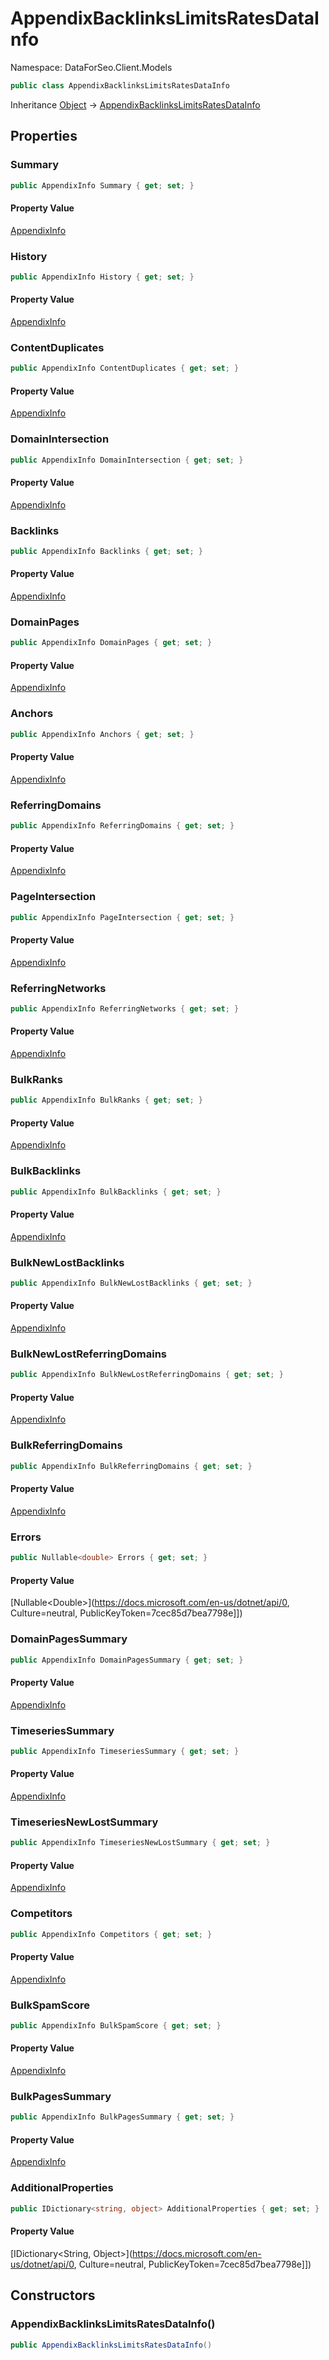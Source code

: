 # AppendixBacklinksLimitsRatesDataInfo

Namespace: DataForSeo.Client.Models

```csharp
public class AppendixBacklinksLimitsRatesDataInfo
```

Inheritance [Object](https://docs.microsoft.com/en-us/dotnet/api/Object) → [AppendixBacklinksLimitsRatesDataInfo](./AppendixBacklinksLimitsRatesDataInfo.md)

## Properties

### **Summary**

```csharp
public AppendixInfo Summary { get; set; }
```

#### Property Value

[AppendixInfo](./AppendixInfo.md)<br>

### **History**

```csharp
public AppendixInfo History { get; set; }
```

#### Property Value

[AppendixInfo](./AppendixInfo.md)<br>

### **ContentDuplicates**

```csharp
public AppendixInfo ContentDuplicates { get; set; }
```

#### Property Value

[AppendixInfo](./AppendixInfo.md)<br>

### **DomainIntersection**

```csharp
public AppendixInfo DomainIntersection { get; set; }
```

#### Property Value

[AppendixInfo](./AppendixInfo.md)<br>

### **Backlinks**

```csharp
public AppendixInfo Backlinks { get; set; }
```

#### Property Value

[AppendixInfo](./AppendixInfo.md)<br>

### **DomainPages**

```csharp
public AppendixInfo DomainPages { get; set; }
```

#### Property Value

[AppendixInfo](./AppendixInfo.md)<br>

### **Anchors**

```csharp
public AppendixInfo Anchors { get; set; }
```

#### Property Value

[AppendixInfo](./AppendixInfo.md)<br>

### **ReferringDomains**

```csharp
public AppendixInfo ReferringDomains { get; set; }
```

#### Property Value

[AppendixInfo](./AppendixInfo.md)<br>

### **PageIntersection**

```csharp
public AppendixInfo PageIntersection { get; set; }
```

#### Property Value

[AppendixInfo](./AppendixInfo.md)<br>

### **ReferringNetworks**

```csharp
public AppendixInfo ReferringNetworks { get; set; }
```

#### Property Value

[AppendixInfo](./AppendixInfo.md)<br>

### **BulkRanks**

```csharp
public AppendixInfo BulkRanks { get; set; }
```

#### Property Value

[AppendixInfo](./AppendixInfo.md)<br>

### **BulkBacklinks**

```csharp
public AppendixInfo BulkBacklinks { get; set; }
```

#### Property Value

[AppendixInfo](./AppendixInfo.md)<br>

### **BulkNewLostBacklinks**

```csharp
public AppendixInfo BulkNewLostBacklinks { get; set; }
```

#### Property Value

[AppendixInfo](./AppendixInfo.md)<br>

### **BulkNewLostReferringDomains**

```csharp
public AppendixInfo BulkNewLostReferringDomains { get; set; }
```

#### Property Value

[AppendixInfo](./AppendixInfo.md)<br>

### **BulkReferringDomains**

```csharp
public AppendixInfo BulkReferringDomains { get; set; }
```

#### Property Value

[AppendixInfo](./AppendixInfo.md)<br>

### **Errors**

```csharp
public Nullable<double> Errors { get; set; }
```

#### Property Value

[Nullable&lt;Double&gt;](https://docs.microsoft.com/en-us/dotnet/api/0, Culture=neutral, PublicKeyToken=7cec85d7bea7798e]])<br>

### **DomainPagesSummary**

```csharp
public AppendixInfo DomainPagesSummary { get; set; }
```

#### Property Value

[AppendixInfo](./AppendixInfo.md)<br>

### **TimeseriesSummary**

```csharp
public AppendixInfo TimeseriesSummary { get; set; }
```

#### Property Value

[AppendixInfo](./AppendixInfo.md)<br>

### **TimeseriesNewLostSummary**

```csharp
public AppendixInfo TimeseriesNewLostSummary { get; set; }
```

#### Property Value

[AppendixInfo](./AppendixInfo.md)<br>

### **Competitors**

```csharp
public AppendixInfo Competitors { get; set; }
```

#### Property Value

[AppendixInfo](./AppendixInfo.md)<br>

### **BulkSpamScore**

```csharp
public AppendixInfo BulkSpamScore { get; set; }
```

#### Property Value

[AppendixInfo](./AppendixInfo.md)<br>

### **BulkPagesSummary**

```csharp
public AppendixInfo BulkPagesSummary { get; set; }
```

#### Property Value

[AppendixInfo](./AppendixInfo.md)<br>

### **AdditionalProperties**

```csharp
public IDictionary<string, object> AdditionalProperties { get; set; }
```

#### Property Value

[IDictionary&lt;String, Object&gt;](https://docs.microsoft.com/en-us/dotnet/api/0, Culture=neutral, PublicKeyToken=7cec85d7bea7798e]])<br>

## Constructors

### **AppendixBacklinksLimitsRatesDataInfo()**

```csharp
public AppendixBacklinksLimitsRatesDataInfo()
```
